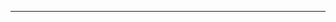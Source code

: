 <!--
CO_OP_TRANSLATOR_METADATA:
{
  "original_hash": "661bbc8e2592ebbb96aa84b1462f5755",
  "translation_date": "2025-08-28T19:56:13+00:00",
  "source_file": "03-CoreGenerativeAITechniques/README.md",
  "language_code": "da"
}
-->


---

